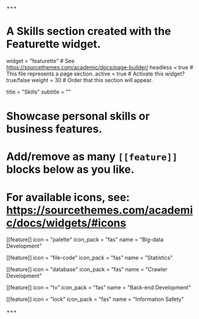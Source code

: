 +++
# A Skills section created with the Featurette widget.
widget = "featurette"  # See https://sourcethemes.com/academic/docs/page-builder/
headless = true  # This file represents a page section.
active = true  # Activate this widget? true/false
weight = 30  # Order that this section will appear.

title = "Skills"
subtitle = ""

# Showcase personal skills or business features.
# 
# Add/remove as many `[[feature]]` blocks below as you like.
# 
# For available icons, see: https://sourcethemes.com/academic/docs/widgets/#icons

[[feature]]
  icon = "palette"
  icon_pack = "fas"
  name = "Big-data Development"


[[feature]]
  icon = "file-code"
  icon_pack = "fas"
  name = "Statistics"


[[feature]]
  icon = "database"
  icon_pack = "fas"
  name = "Crawler Development"
  
[[feature]]
  icon = "tv"
  icon_pack = "fas"
  name = "Back-end Development"

[[feature]]
  icon = "lock"
  icon_pack = "fas"
  name = "Information Safety"


+++
